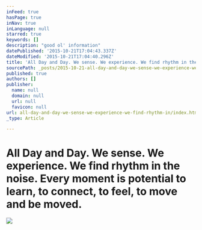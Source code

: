 ```yaml
---
inFeed: true
hasPage: true
inNav: true
inLanguage: null
starred: true
keywords: []
description: "good ol' information"
datePublished: '2015-10-21T17:04:43.337Z'
dateModified: '2015-10-21T17:04:40.296Z'
title: 'All Day and Day. We sense. We experience. We find rhythm in the noise. Every moment is potential to learn, to connect, to feel, to move and be moved.'
sourcePath: _posts/2015-10-21-all-day-and-day-we-sense-we-experience-we-find-rhythm-in.md
published: true
authors: []
publisher:
  name: null
  domain: null
  url: null
  favicon: null
url: all-day-and-day-we-sense-we-experience-we-find-rhythm-in/index.html
_type: Article

---
```

# All Day and Day. We sense. We experience. We find rhythm in the noise. Every moment is potential to learn, to connect, to feel, to move and be moved.
![](https://the-grid-user-content.s3-us-west-2.amazonaws.com/4db6451d-db09-4eea-b975-1291273f50f7.jpg)